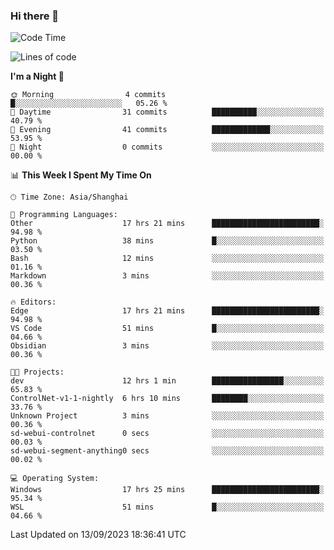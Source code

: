 ### Hi there 👋

<!--
**GwenKaplan/GwenKaplan** is a ✨ _special_ ✨ repository because its `README.md` (this file) appears on your GitHub profile.

Here are some ideas to get you started:

- 🔭 I’m currently working on ...
- 🌱 I’m currently learning ...
- 👯 I’m looking to collaborate on ...
- 🤔 I’m looking for help with ...
- 💬 Ask me about ...
- 📫 How to reach me: ...
- 😄 Pronouns: ...
- ⚡ Fun fact: ...
-->

<!--START_SECTION:waka-->
![Code Time](http://img.shields.io/badge/Code%20Time-556%20hrs%2035%20mins-blue)

![Lines of code](https://img.shields.io/badge/From%20Hello%20World%20I%27ve%20Written-113.1%20thousand%20lines%20of%20code-blue)

**I'm a Night 🦉** 

```text
🌞 Morning                4 commits           █░░░░░░░░░░░░░░░░░░░░░░░░   05.26 % 
🌆 Daytime                31 commits          ██████████░░░░░░░░░░░░░░░   40.79 % 
🌃 Evening                41 commits          █████████████░░░░░░░░░░░░   53.95 % 
🌙 Night                  0 commits           ░░░░░░░░░░░░░░░░░░░░░░░░░   00.00 % 
```


📊 **This Week I Spent My Time On** 

```text
🕑︎ Time Zone: Asia/Shanghai

💬 Programming Languages: 
Other                    17 hrs 21 mins      ████████████████████████░   94.98 % 
Python                   38 mins             █░░░░░░░░░░░░░░░░░░░░░░░░   03.50 % 
Bash                     12 mins             ░░░░░░░░░░░░░░░░░░░░░░░░░   01.16 % 
Markdown                 3 mins              ░░░░░░░░░░░░░░░░░░░░░░░░░   00.36 % 

🔥 Editors: 
Edge                     17 hrs 21 mins      ████████████████████████░   94.98 % 
VS Code                  51 mins             █░░░░░░░░░░░░░░░░░░░░░░░░   04.66 % 
Obsidian                 3 mins              ░░░░░░░░░░░░░░░░░░░░░░░░░   00.36 % 

🐱‍💻 Projects: 
dev                      12 hrs 1 min        ████████████████░░░░░░░░░   65.83 % 
ControlNet-v1-1-nightly  6 hrs 10 mins       ████████░░░░░░░░░░░░░░░░░   33.76 % 
Unknown Project          3 mins              ░░░░░░░░░░░░░░░░░░░░░░░░░   00.36 % 
sd-webui-controlnet      0 secs              ░░░░░░░░░░░░░░░░░░░░░░░░░   00.03 % 
sd-webui-segment-anything0 secs              ░░░░░░░░░░░░░░░░░░░░░░░░░   00.02 % 

💻 Operating System: 
Windows                  17 hrs 25 mins      ████████████████████████░   95.34 % 
WSL                      51 mins             █░░░░░░░░░░░░░░░░░░░░░░░░   04.66 % 
```


 Last Updated on 13/09/2023 18:36:41 UTC
<!--END_SECTION:waka-->
